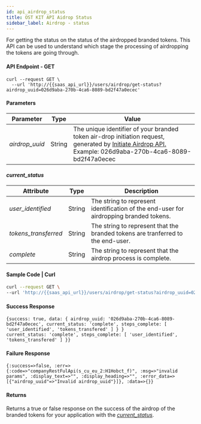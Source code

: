 ```yaml
---
id: api_airdrop_status
title: OST KIT API Aidrop Status
sidebar_label: Airdrop - status
---
```


For getting the status on the status of the airdropped branded tokens. This API can be used to understand which stage the processing of airdropping the tokens are going through.  

#### API Endpoint - GET
```url
curl --request GET \
  --url 'http://{{saas_api_url}}/users/airdrop/get-status?airdrop_uuid=026d9aba-270b-4ca6-8089-bd2f47a0ecec'
```

#### Parameters
| Parameter | Type    | Value                                    |
|-----------|---------|------------------------------------------|
| _airdrop_uuid_  | String | The unique identifier of your branded token air-drop initiation request, generated by [Initiate Airdrop API.](https://dev.stagingost.com/ostkit-restful-api/docs/user.html#5-get-airdrop-status-api) Example: 026d9aba-270b-4ca6-8089-bd2f47a0ecec|

#### _current_status_
| Attribute | Type    | Description                                   |
|-----------|---------|------------------------------------------|
| _user_identified_   | String | The string to represent identification of the end-user for airdropping branded tokens.
| _tokens_transferred_  | String | The string to represent that the branded tokens are tranferred to the end-user.
| _complete_   | String | The string to represent that the airdrop process is complete.|

#### Sample Code | Curl
```bash
curl --request GET \
--url 'http://{{saas_api_url}}/users/airdrop/get-status?airdrop_uuid=026d9aba-270b-4ca6-8089-bd2f47a0ecec%0A%0A%0A'
```

#### Success Response
```
{success: true, data: { airdrop_uuid: '026d9aba-270b-4ca6-8089-bd2f47a0ecec', current_status: 'complete', steps_complete: [ 'user_identified', 'tokens_transfered' ] } }
current_status: 'complete', steps_complete: [ 'user_identified', 'tokens_transfered' ] }}
```

#### Failure Response
```
{:success=>false, :err=>{:code=>"companyRestFulApi(s_cu_eu_2:H1Hobct_f)", :msg=>"invalid params", :display_text=>"", :display_heading=>"", :error_data=>[{"airdrop_uuid"=>"Invalid airdrop_uuid"}]}, :data=>{}}
```


#### Returns
Returns a true or false response on the success of the airdrop of the branded tokens for your application with the [_current_status_](https://dev.stagingost.com/ostkit-restful-api/docs/user.html#current-status-sub-attributes).
